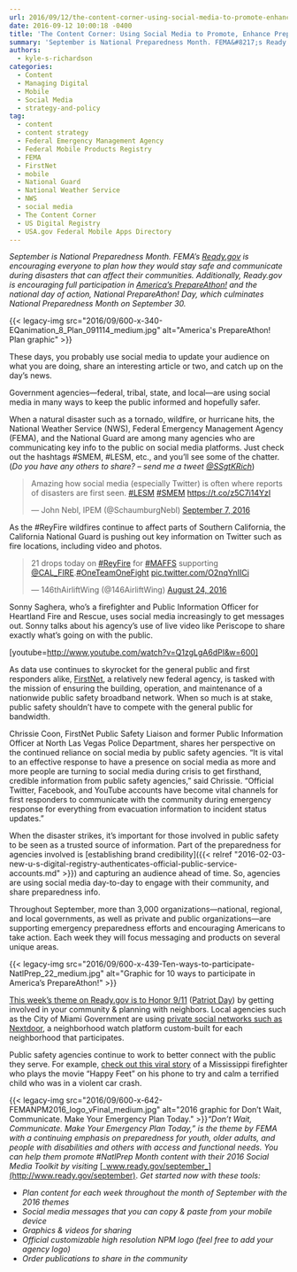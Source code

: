 ```yaml
---
url: 2016/09/12/the-content-corner-using-social-media-to-promote-enhance-preparedness-for-the-public-we-serve.md
date: 2016-09-12 10:00:18 -0400
title: 'The Content Corner: Using Social Media to Promote, Enhance Preparedness for the Public We Serve'
summary: 'September is National Preparedness Month. FEMA&#8217;s Ready.gov is encouraging everyone to plan how they would stay safe and communicate during disasters that can affect their communities. Additionally, Ready.gov is encouraging full participation in America&rsquo;s PrepareAthon! and the national day of action, National PrepareAthon! Day, which culminates National Preparedness Month on September 30. '
authors:
  - kyle-s-richardson
categories:
  - Content
  - Managing Digital
  - Mobile
  - Social Media
  - strategy-and-policy
tag:
  - content
  - content strategy
  - Federal Emergency Management Agency
  - Federal Mobile Products Registry
  - FEMA
  - FirstNet
  - mobile
  - National Guard
  - National Weather Service
  - NWS
  - social media
  - The Content Corner
  - US Digital Registry
  - USA.gov Federal Mobile Apps Directory
---
```


_September is National Preparedness Month. FEMA&#8217;s [Ready.gov](https://www.ready.gov/) is encouraging everyone to plan how they would stay safe and communicate during disasters that can affect their communities. Additionally, Ready.gov is encouraging full participation in [America’s PrepareAthon!](https://community.fema.gov/) and the national day of action, National PrepareAthon! Day, which culminates National Preparedness Month on September 30._

{{< legacy-img src="2016/09/600-x-340-EQanimation\_8\_Plan\_091114\_medium.jpg" alt="America's PrepareAthon! Plan graphic" >}}

These days, you probably use social media to update your audience on what you are doing, share an interesting article or two, and catch up on the day&#8217;s news.

Government agencies—federal, tribal, state, and local—are using social media in many ways to keep the public informed and hopefully safer.

When a natural disaster such as a tornado, wildfire, or hurricane hits, the National Weather Service (NWS), Federal Emergency Management Agency (FEMA), and the National Guard are among many agencies who are communicating key info to the public on social media platforms. Just check out the hashtags #SMEM, #LESM, etc., and you’ll see some of the chatter. (_Do you have any others to share? – send me a tweet [@SSgtKRich](https://twitter.com/SSgtKRich)_)

<blockquote class="twitter-tweet" data-width="500">
  <p lang="en" dir="ltr">
    Amazing how social media (especially Twitter) is often where reports of disasters are first seen. <a href="https://twitter.com/hashtag/LESM?src=hash">#LESM</a> <a href="https://twitter.com/hashtag/SMEM?src=hash">#SMEM</a> <a href="https://t.co/z5C7i14YzI">https://t.co/z5C7i14YzI</a>
  </p>

  <p>
    &mdash; John Nebl, IPEM (@SchaumburgNebl) <a href="https://twitter.com/SchaumburgNebl/status/773627409509777408">September 7, 2016</a>
  </p>
</blockquote>



As the #ReyFire wildfires continue to affect parts of Southern California, the California National Guard is pushing out key information on Twitter such as fire locations, including video and photos.

<blockquote class="twitter-tweet" data-width="500">
  <p lang="en" dir="ltr">
    21 drops today on <a href="https://twitter.com/hashtag/ReyFire?src=hash">#ReyFire</a> for <a href="https://twitter.com/hashtag/MAFFS?src=hash">#MAFFS</a> supporting <a href="https://twitter.com/CAL_FIRE">@CAL_FIRE</a>.<a href="https://twitter.com/hashtag/OneTeamOneFight?src=hash">#OneTeamOneFight</a> <a href="https://t.co/O2nqYnIICi">pic.twitter.com/O2nqYnIICi</a>
  </p>

  <p>
    &mdash; 146thAirliftWing (@146AirliftWing) <a href="https://twitter.com/146AirliftWing/status/768290839390851078">August 24, 2016</a>
  </p>
</blockquote>



Sonny Saghera, who&#8217;s a firefighter and Public Information Officer for Heartland Fire and Rescue, uses social media increasingly to get messages out. Sonny talks about his agency’s use of live video like Periscope to share exactly what&#8217;s going on with the public.

[youtube=http://www.youtube.com/watch?v=Q1zgLgA6dPI&w=600]

As data use continues to skyrocket for the general public and first responders alike, [FirstNet](http://www.firstnet.gov/), a relatively new federal agency, is tasked with the mission of ensuring the building, operation, and maintenance of a nationwide public safety broadband network. When so much is at stake, public safety shouldn&#8217;t have to compete with the general public for bandwidth.

Chrissie Coon, FirstNet Public Safety Liaison and former Public Information Officer at North Las Vegas Police Department, shares her perspective on the continued reliance on social media by public safety agencies. “It is vital to an effective response to have a presence on social media as more and more people are turning to social media during crisis to get firsthand, credible information from public safety agencies,” said Chrissie. “Official Twitter, Facebook, and YouTube accounts have become vital channels for first responders to communicate with the community during emergency response for everything from evacuation information to incident status updates.”

When the disaster strikes, it&#8217;s important for those involved in public safety to be seen as a trusted source of information. Part of the preparedness for agencies involved is [establishing brand credibility]({{< relref "2016-02-03-new-u-s-digital-registry-authenticates-official-public-service-accounts.md" >}}) and capturing an audience ahead of time. So, agencies are using social media day-to-day to engage with their community, and share preparedness info.

Throughout September, more than 3,000 organizations—national, regional, and local governments, as well as private and public organizations—are supporting emergency preparedness efforts and encouraging Americans to take action. Each week they will focus messaging and products on several unique areas.

{{< legacy-img src="2016/09/600-x-439-Ten-ways-to-participate-NatlPrep\_22\_medium.jpg" alt="Graphic for 10 ways to participate in America’s PrepareAthon!" >}}

[This week’s theme on Ready.gov is to Honor 9/11](https://www.ready.gov/september) ([Patriot Day](https://en.wikipedia.org/wiki/Patriot_Day)) by getting involved in your community & planning with neighbors. Local agencies such as the City of Miami Government are using [private social networks such as Nextdoor](https://www.facebook.com/CityOfMiamiGov/videos/1050149401720256/), a neighborhood watch platform custom-built for each neighborhood that participates.

Public safety agencies continue to work to better connect with the public they serve. For example, [check out this viral story](http://abc3340.com/news/local/mississippi-firefighter-plays-happy-feet-song-to-comfort-young-crash-victim) of a Mississippi firefighter who plays the movie “Happy Feet” on his phone to try and calm a terrified child who was in a violent car crash.

{{< legacy-img src="2016/09/600-x-642-FEMANPM2016\_logo\_vFinal_medium.jpg" alt="2016 graphic for Don’t Wait, Communicate. Make Your Emergency Plan Today." >}}_“Don’t Wait, Communicate. Make Your Emergency Plan Today,” is the theme by FEMA with a continuing emphasis on preparedness for youth, older adults, and people with disabilities and others with access and functional needs._
_You can help them promote #NatlPrep Month content with their 2016 Social Media Toolkit by visiting_ [_www.ready.gov/september_](http://www.ready.gov/september). _Get started now with these tools:_

  * _Plan content for each week throughout the month of September with the 2016 themes_
  * _Social media messages that you can copy & paste from your mobile device_
  * _Graphics & videos for sharing_
  * _Official customizable high resolution NPM logo (feel free to add your agency logo)_
  * _Order publications to share in the community_
